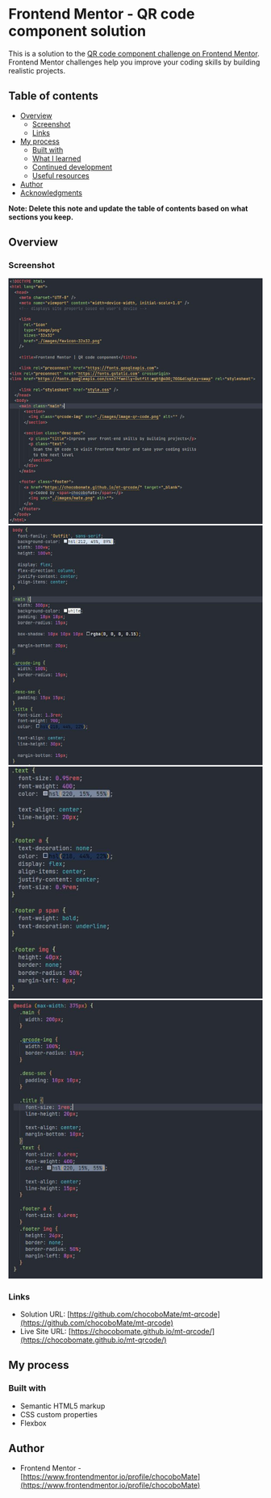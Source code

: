 # Frontend Mentor - QR code component solution

This is a solution to the [QR code component challenge on Frontend Mentor](https://www.frontendmentor.io/challenges/qr-code-component-iux_sIO_H). Frontend Mentor challenges help you improve your coding skills by building realistic projects.

## Table of contents

- [Overview](#overview)
  - [Screenshot](#screenshot)
  - [Links](#links)
- [My process](#my-process)
  - [Built with](#built-with)
  - [What I learned](#what-i-learned)
  - [Continued development](#continued-development)
  - [Useful resources](#useful-resources)
- [Author](#author)
- [Acknowledgments](#acknowledgments)

**Note: Delete this note and update the table of contents based on what sections you keep.**

## Overview

### Screenshot

![Screenshot 1](screenshot-1.JPG)
![./screenshot-2.jpg](screenshot-2.JPG)
![./screenshot-3.jpg](screenshot-3.JPG)
![./screenshot-4.jpg](screenshot-4.JPG)

### Links

- Solution URL: [https://github.com/chocoboMate/mt-qrcode](https://github.com/chocoboMate/mt-qrcode)
- Live Site URL: [https://chocobomate.github.io/mt-qrcode/](https://chocobomate.github.io/mt-qrcode/)

## My process

### Built with

- Semantic HTML5 markup
- CSS custom properties
- Flexbox

## Author

- Frontend Mentor - [https://www.frontendmentor.io/profile/chocoboMate](https://www.frontendmentor.io/profile/chocoboMate)
